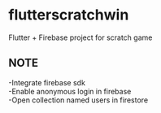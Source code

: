 # flutterscratchwin

Flutter + Firebase project for scratch game

## NOTE
-Integrate firebase sdk
<br />
-Enable anonymous login in firebase
<br />
-Open collection named users in firestore

